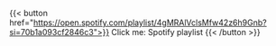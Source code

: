 ---
---
{{< button href="https://open.spotify.com/playlist/4gMRAlVclsMfw42z6h9Gnb?si=70b1a093cf2846c3">}}
Click me: Spotify playlist
{{< /button >}}
